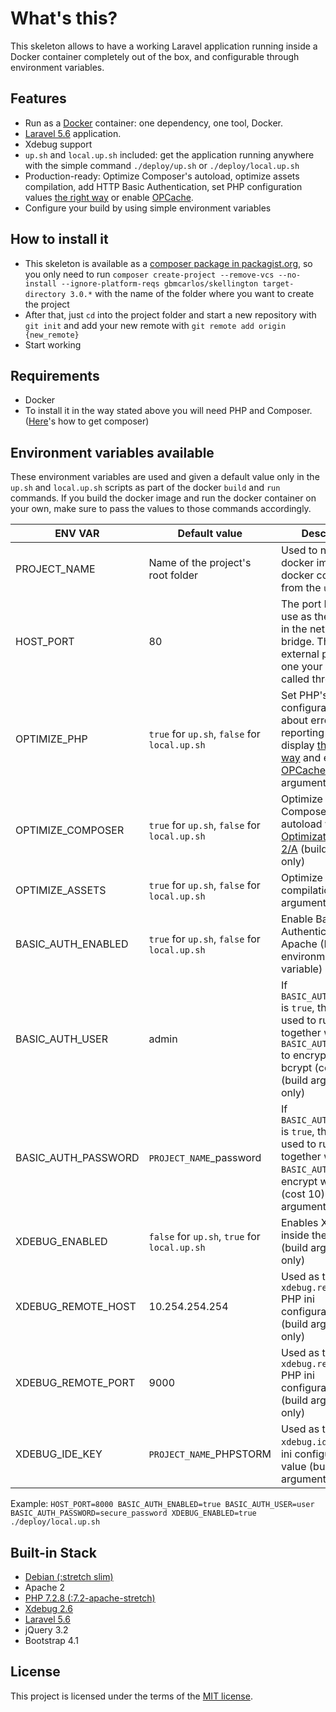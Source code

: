 # What's this?
This skeleton allows to have a working Laravel application running inside a Docker container completely out of the box, and configurable through environment variables.

## Features
* Run as a [Docker](https://docs.docker.com/) container: one dependency, one tool, Docker.
* [Laravel 5.6](https://laravel.com/docs/5.6) application.
* Xdebug support
* `up.sh` and `local.up.sh` included: get the application running anywhere with the simple command `./deploy/up.sh` or `./deploy/local.up.sh`
* Production-ready: Optimize Composer's autoload, optimize assets compilation, add HTTP Basic Authentication, set PHP configuration values [the right way](https://www.phptherightway.com/#error_reporting) or enable [OPCache](https://secure.php.net/book.opcache).
* Configure your build by using simple environment variables

## How to install it
* This skeleton is available as a [composer package in packagist.org](https://packagist.org/packages/gbmcarlos/skellington), so you only need to run `composer create-project --remove-vcs --no-install --ignore-platform-reqs gbmcarlos/skellington target-directory 3.0.*` with the name of the folder where you want to create the project
* After that, just `cd` into the project folder and start a new repository with `git init` and add your new remote with `git remote add origin {new_remote}`
* Start working

## Requirements
* Docker
* To install it in the way stated above you will need PHP and Composer. ([Here](https://getcomposer.org/download/)'s how to get composer)

## Environment variables available
These environment variables are used and given a default value only in the `up.sh` and `local.up.sh` scripts as part of the docker `build` and `run` commands. If you build the docker image and run the docker container on your own, make sure to pass the values to those commands accordingly.

|       ENV VAR        |                 Default value                 | Description |
| -------------------- | --------------------------------------------- | ----------- |
| PROJECT_NAME         | Name of the project's root folder             | Used to name the docker image and docker container from the `up.sh` files |
| HOST_PORT            | 80                                            | The port Docker will use as the host port in the network bridge. This is the external port, the one your app will be called through |
| OPTIMIZE_PHP         | `true` for `up.sh`, `false` for `local.up.sh` | Set PHP's configuration values about error reporting and display [the right way](https://www.phptherightway.com/#error_reporting) and enables [OPCache](https://secure.php.net/book.opcache) (build argument only) |
| OPTIMIZE_COMPOSER    | `true` for `up.sh`, `false` for `local.up.sh` | Optimize Composer's autoload with [Optimization Level 2/A](https://getcomposer.org/doc/articles/autoloader-optimization.md#optimization-level-2-a-authoritative-class-maps) (build argument only) |
| OPTIMIZE_ASSETS      | `true` for `up.sh`, `false` for `local.up.sh` | Optimize assets compilation (build argument only) |
| BASIC_AUTH_ENABLED   | `true` for `up.sh`, `false` for `local.up.sh` | Enable Basic Authentication with Apache (Persisted environment variable) |
| BASIC_AUTH_USER      | admin                                         | If `BASIC_AUTH_ENABLED` is `true`, this will be used to run `htpasswd` together with `BASIC_AUTH_PASSWORD` to encrypt with bcrypt (cost 10) (build argument only) |
| BASIC_AUTH_PASSWORD  | `PROJECT_NAME`_password                       | If `BASIC_AUTH_ENABLED` is `true`, this will be used to run `htpasswd` together with `BASIC_AUTH_USER` to encrypt with bcrypt (cost 10) (build argument only) |
| XDEBUG_ENABLED       | `false` for `up.sh`, `true` for `local.up.sh` | Enables Xdebug inside the container. (build argument only) |
| XDEBUG_REMOTE_HOST   | 10.254.254.254                                | Used as the `xdebug.remote_host` PHP ini configuration value (build argument only) |
| XDEBUG_REMOTE_PORT   | 9000                                          | Used as the `xdebug.remote_port` PHP ini configuration value (build argument only) |
| XDEBUG_IDE_KEY       | `PROJECT_NAME`_PHPSTORM                       | Used as the `xdebug.idekey` PHP ini configuration value (build argument only) |

Example:
`HOST_PORT=8000 BASIC_AUTH_ENABLED=true BASIC_AUTH_USER=user BASIC_AUTH_PASSWORD=secure_password XDEBUG_ENABLED=true ./deploy/local.up.sh`

## Built-in Stack
* [Debian (:stretch slim)](https://hub.docker.com/_/debian/)
* Apache 2
* [PHP 7.2.8 (:7.2-apache-stretch)](https://hub.docker.com/_/php/)
* [Xdebug 2.6](https://xdebug.org/)
* [Laravel 5.6](https://laravel.com/docs/5.6/)
* jQuery 3.2
* Bootstrap 4.1

## License
This project is licensed under the terms of the [MIT license](https://opensource.org/licenses/MIT).